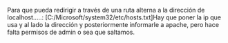 Para que pueda redirigir a través de una ruta alterna a la dirección de localhost.....:
[C:/Microsoft/system32/etc/hosts.txt]Hay que poner la ip que usa y al lado la dirección y posteriormente informarle a apache, pero hace falta permisos de admin  o sea que saltamos.